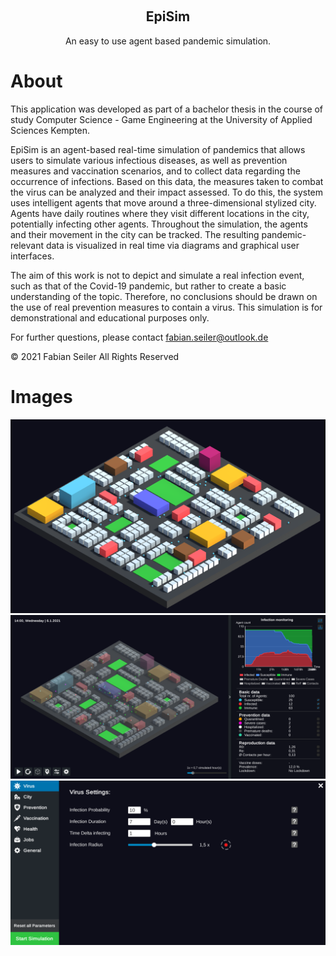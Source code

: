 <p align="center">
  <a href="">
    <img src="" alt="" width="" height="">
  </a>
</p>
<h2 align="center">EpiSim</h3>
<p align="center">
  An easy to use agent based pandemic simulation.
</p>

# About
This application was developed as part of a bachelor thesis in the course of study Computer Science - Game Engineering at the University of Applied Sciences Kempten.

EpiSim is an agent-based real-time simulation of pandemics that allows users to simulate various infectious diseases, as well as prevention measures and vaccination scenarios, and to collect data regarding the occurrence of infections. Based on this data, the measures taken to combat the virus can be analyzed and their impact assessed. To do this, the system uses intelligent agents that move around a three-dimensional stylized city. Agents have daily routines where they visit different locations in the city, potentially infecting other agents. Throughout the simulation, the agents and their movement in the city can be tracked. The resulting pandemic-relevant data is visualized in real time via diagrams and graphical user interfaces.

The aim of this work is not to depict and simulate a real infection event, such as that of the Covid-19 pandemic, but rather to create a basic understanding of the topic. Therefore, no conclusions should be drawn on the use of real prevention measures to contain a virus. This simulation is for demonstrational and educational purposes only.

For further questions, please contact fabian.seiler@outlook.de

© 2021 Fabian Seiler All Rights Reserved

# Images
![City](Screenshots/Stadtlayout.png)
![Simulation](Screenshots/Simulation_Liniendiagramm.png)
![Settings](Screenshots/Grundeinstellungen.png)
